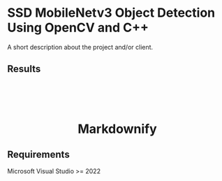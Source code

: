 # SSD MobileNetv3 Object Detection Using OpenCV and C++

A short description about the project and/or client.

## Results

<h1 align="center">
  <br>
  <a href="https://github.com/heghesalexandrucristian/Object_Detection_MobileNetV3_OpenCV/blob/master/Results/peopleWalking.gif" alt="Markdownify" width="200"></a>
  <br>
  Markdownify
  <br>
</h1>

## Requirements
Microsoft Visual Studio >= 2022
